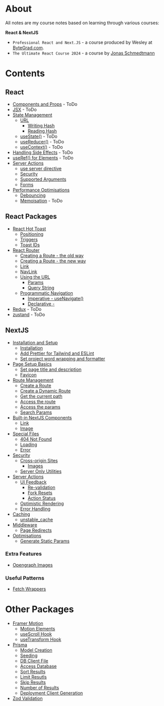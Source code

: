 # About

All notes are my course notes based on learning through various courses:

**React & NextJS**

- `Professional React and Next.JS` - a course produced by Wesley at [ByteGrad.com](https://bytegrad.com).
- `The Ultimate React Course 2024` - a course by [Jonas Schmedtmann](https://www.udemy.com/course/the-ultimate-react-course/)

# Contents

## React

- [Components and Props](#) - ToDo
- [JSX](#) - ToDo
- [State Management](./react/state.md#state)
  - [URL](./react/state.md#url)
    - [Writing Hash](./react/state.md#write-hash)
    - [Reading Hash](./react/state.md#read-hash)
  - [useState()](#) - ToDo
  - [useReducer()](#) - ToDo
  - [useContext()](#) - ToDo
- [Handling Side Effects](#) - ToDo
- [useRef() for Elements](#) - ToDo
- [Server Actions](./react/server-actions.md)
  - [use server directive](./react/server-actions.md#use-server-directive)
  - [Security](./react/server-actions.md#security)
  - [Supported Arguments](./react/server-actions.md#supported-arguments)
  - [Forms](./react/server-actions.md#server-actions-in-forms)
- [Performance Optimisations](./react/optimisations.md#optimisations)
  - [Debouncing](./react/optimisations.md#debouncing)
  - [Memoisation](#) - ToDo

## React Packages

- [React Hot Toast](./react/react-packages/react-hot-toast.md#react-hot-toast)
  - [Positioning](./react/react-packages/react-hot-toast.md#toast-position)
  - [Triggers](./react/react-packages/react-hot-toast.md#trigger-toast)
  - [Toast IDs](./react/react-packages/react-hot-toast.md#toast-id)
- [React Router](./react/react-packages/react-router.md)
  - [Creating a Route - the old way](./react/react-packages/react-router-old.md)
  - [Creating a Route - the new way](./react/react-packages/react-router.md#creating-route)
  - [Link](./react/react-packages/react-router.md#linking-between-pages)
  - [NavLink](./react/react-packages/react-router.md#navlink)
  - [Using the URL](./react/react-packages/react-router.md#storing-state-in-the-url)
    - [Params](./react/react-packages/react-router.md#params)
    - [Query String](./react/react-packages/react-router.md#query-string)
  - [Programmatic Navigation](./react/react-packages/react-router.md#programatic-navigation)
    - [Imperative - useNavigate()](./react/react-packages/react-router.md#imperative-with-the-usenavigate-hook)
    - [Declarative - <Navigate />](./react/react-packages/react-router.md#declarative-with-the-navigate--component)
- [Redux](#) - ToDo
- [zustand](#) - ToDo

## NextJS

- [Installation and Setup](./nextjs/setup.md#installation-and-setup)
  - [Installation](./nextjs/setup.md#installation)
  - [Add Prettier for Tailwind and ESLint](./nextjs/setup.md#add-prettier-and-prettier-for-tailwind-and-eslint)
  - [Set project word wrapping and formatter](./nextjs/setup.md#enable-wordwrapping-and-set-default-formatter-in-vs-code)
- [Page Setup Basics](./nextjs/page-basics.md#page-setup-basics)
  - [Set page title and description](./nextjs/page-basics.md#set-page-title-and-description)
  - [Favicon](./nextjs/page-basics.md#favicon)
- [Route Management](./nextjs/route-management.md#route-management)
  - [Create a Route](./nextjs/route-management.md#create-a-route)
  - [Create a Dynamic Route](./nextjs/route-management.md#create-a-dynamic-route)
  - [Get the current path](./nextjs/route-management.md#get-the-current-pathname)
  - [Access the route](./nextjs/route-management.md#access-the-route)
  - [Access the params](./nextjs/route-management.md#access-the-params)
  - [Search Params](./nextjs/route-management.md#search-params)
- [Built-in NextJS Components](./nextjs/nextjs-components.md#built-in-nextjs-components)
  - [Link](./nextjs/nextjs-components.md#the-link-component)
  - [Image](./nextjs/nextjs-components.md#the-image-component)
- [Special Files](./nextjs/special-files.md#special-files)
  - [404 Not Found](./nextjs/special-files.md#404-not-found-component)
  - [Loading](./nextjs/special-files.md#loading-states)
  - [Error](./nextjs/special-files.md#error-page)
- [Security](./nextjs/security.md#security)
  - [Cross-origin Sites](./nextjs/security.md#cross-origin-sites)
    - [Images](./nextjs/security.md#for-images)
  - [Server Only Utilities](./nextjs/security.md#server-only-utilities)
- [Server Actions](./nextjs/server-actions-njs.md#server-actions-in-nextjs)
  - [UI Feedback](./nextjs/server-actions-njs.md#ui-feedback)
    - [Re-validation](./nextjs/server-actions-njs.md#re-validation)
    - [Fork Resets](./nextjs/server-actions-njs.md#form-resets)
    - [Action Status](./nextjs/server-actions-njs.md#status)
  - [Optimistic Rendering](./nextjs/server-actions-njs.md#optimistic-rendering)
  - [Error Handling](./nextjs/server-actions-njs.md#error-handling)
- [Caching](./nextjs/cache.md#caching)
  - [unstable_cache](./nextjs/cache.md#unstable_cache)
- [Middleware](./nextjs/middleware.md#middleware)
  - [Page Redirects](./nextjs/middleware.md#page-redirect)
- [Optimisations](./nextjs/optimisations.md#optimisations)
  - [Generate Static Params](./nextjs/optimisations.md#generate-static-params)

### Extra Features

- [Opengraph Images](./nextjs/extra-features.md#opengraph-images)

### Useful Patterns

- [Fetch Wrappers](./nextjs/fetch-wrapper#fetch-wrapper)

# Other Packages

- [Framer Motion](./packages/framer-motion.md#framer-motion)
  - [Motion Elements](./packages/framer-motion.md/#create-a-motion-element)
  - [useScroll Hook](./packages/framer-motion.md/#framer-motion-usescroll-hook)
  - [useTransform Hook](./packages/framer-motion.md/#usetransform)
- [Prisma](./packages/prisma.md#prisma)
  - [Model Creation](./packages/prisma.md#create-model)
  - [Seeding](./packages/prisma.md/#seed-the-db)
  - [DB Client File](./packages/prisma.md/#create-db-client-file)
  - [Access Database](./packages/prisma.md/#access-db)
  - [Sort Results](./packages/prisma.md/#sort-results)
  - [Limit Resutls](./packages/prisma.md#limit-results)
  - [Skip Results](./packages/prisma.md#skip-results)
  - [Number of Results](./packages/prisma.md#number-of-results)
  - [Deployment Client Generation](./packages/prisma.md#post-install-client-generation-for-deployment)
- [Zod Validation](./packages/zod.md)
